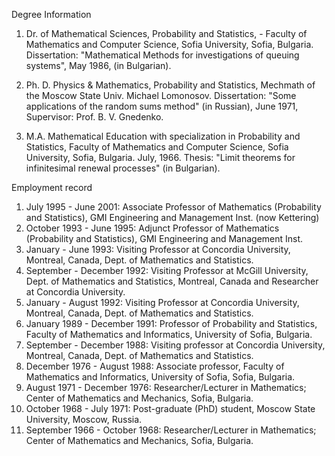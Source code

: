 Degree Information

1. Dr. of Mathematical Sciences, Probability and Statistics, - Faculty of Mathematics and Computer Science, Sofia University, Sofia, Bulgaria. Dissertation: "Mathematical Methods for investigations of queuing systems", May 1986, (in Bulgarian).

2. Ph. D. Physics & Mathematics, Probability and Statistics, Mechmath of the Moscow State Univ. Michael Lomonosov. Dissertation: "Some applications of the random sums method" (in Russian), June 1971, Supervisor: Prof. B. V. Gnedenko.

3. M.A. Mathematical Education with specialization in Probability and Statistics, Faculty of Mathematics and Computer Science, Sofia University, Sofia, Bulgaria. July, 1966.  Thesis: "Limit theorems for infinitesimal renewal processes"  (in Bulgarian).

Employment record

1. July 1995 - June 2001: Associate Professor of Mathematics (Probability and Statistics), GMI Engineering and Management Inst. (now Kettering)
2. October 1993 - June 1995: Adjunct Professor of Mathematics (Probability and Statistics), GMI Engineering and Management Inst.
3. January - June 1993: Visiting Professor at Concordia University, Montreal, Canada, Dept. of Mathematics and Statistics.
4. September - December 1992: Visiting Professor at McGill University, Dept. of Mathematics and Statistics, Montreal, Canada and Researcher at Concordia University.
5. January - August 1992: Visiting Professor at Concordia University, Montreal, Canada, Dept. of Mathematics and Statistics.
6. January 1989 - December 1991: Professor of Probability and Statistics, Faculty of Mathematics and Informatics, University of Sofia, Bulgaria.
7. September - December 1988: Visiting professor at Concordia University, Montreal, Canada, Dept. of Mathematics and Statistics.
8. December 1976 - August 1988: Associate professor, Faculty of Mathematics and Informatics, University of Sofia, Sofia, Bulgaria.
9. August 1971 - December 1976: Researcher/Lecturer in Mathematics; Center of Mathematics and Mechanics, Sofia, Bulgaria.
10. October 1968 - July 1971: Post-graduate (PhD) student, Moscow State University, Moscow, Russia.
11. September 1966 - October 1968: Researcher/Lecturer in Mathematics; Center of Mathematics and Mechanics, Sofia, Bulgaria.


